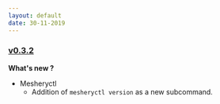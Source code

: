 ```yaml
---
layout: default
date: 30-11-2019
---
```


### [v0.3.2](https://github.com/layer5io/meshery/releases/tag/v0.3.2)

**What's new ?**

- Mesheryctl
  - Addition of `mesheryctl version` as a new subcommand.

